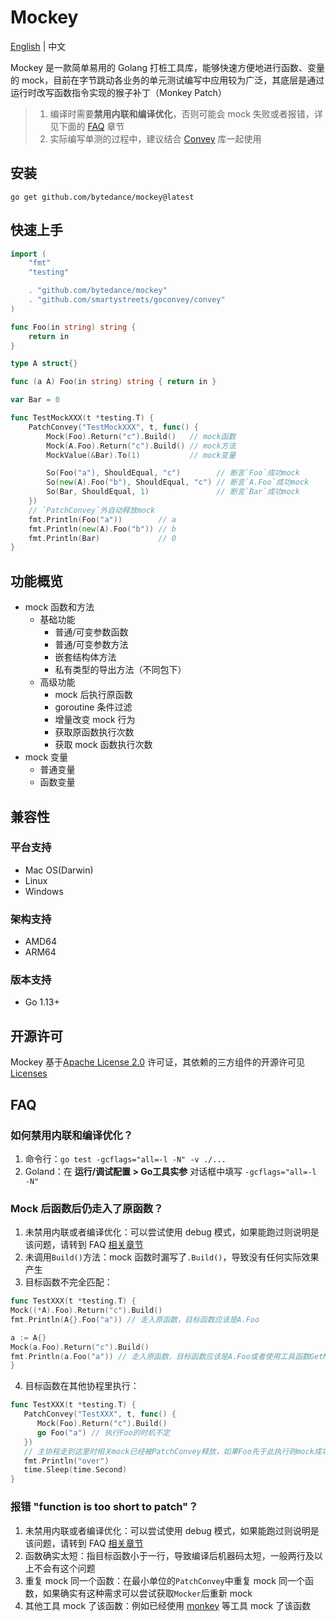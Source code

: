 # Mockey 

[English](README.md) | 中文

Mockey 是一款简单易用的 Golang 打桩工具库，能够快速方便地进行函数、变量的 mock，目前在字节跳动各业务的单元测试编写中应用较为广泛，其底层是通过运行时改写函数指令实现的猴子补丁（Monkey Patch）

> 1. 编译时需要**禁用内联和编译优化**，否则可能会 mock 失败或者报错，详见下面的 [FAQ](#FAQ) 章节
> 2. 实际编写单测的过程中，建议结合 [Convey](https://github.com/smartystreets/goconvey) 库一起使用

## 安装
```
go get github.com/bytedance/mockey@latest
```

## 快速上手
```go
import (
	"fmt"
	"testing"

	. "github.com/bytedance/mockey"
	. "github.com/smartystreets/goconvey/convey"
)

func Foo(in string) string {
	return in
}

type A struct{}

func (a A) Foo(in string) string { return in }

var Bar = 0

func TestMockXXX(t *testing.T) {
	PatchConvey("TestMockXXX", t, func() {
		Mock(Foo).Return("c").Build()   // mock函数 
		Mock(A.Foo).Return("c").Build() // mock方法 
		MockValue(&Bar).To(1)           // mock变量 

		So(Foo("a"), ShouldEqual, "c")        // 断言`Foo`成功mock 
		So(new(A).Foo("b"), ShouldEqual, "c") // 断言`A.Foo`成功mock 
		So(Bar, ShouldEqual, 1)               // 断言`Bar`成功mock 
	})
	// `PatchConvey`外自动释放mock
	fmt.Println(Foo("a"))        // a
	fmt.Println(new(A).Foo("b")) // b
	fmt.Println(Bar)             // 0
}
```
## 功能概览
- mock 函数和方法
  - 基础功能
    - 普通/可变参数函数
    - 普通/可变参数方法
    - 嵌套结构体方法
    - 私有类型的导出方法（不同包下）
  - 高级功能
    - mock 后执行原函数
    - goroutine 条件过滤
    - 增量改变 mock 行为
    - 获取原函数执行次数
    - 获取 mock 函数执行次数
- mock 变量
  - 普通变量
  - 函数变量
## 兼容性
### 平台支持
- Mac OS(Darwin)
- Linux
- Windows
### 架构支持
- AMD64
- ARM64
### 版本支持
- Go 1.13+

## 开源许可

Mockey 基于[Apache License 2.0](https://github.com/bytedance/mockey/blob/main/LICENSE-APACHE) 许可证，其依赖的三方组件的开源许可见 [Licenses](https://github.com/bytedance/mockey/blob/main/licenses)

## FAQ

### 如何禁用内联和编译优化？
1. 命令行：`go test -gcflags="all=-l -N" -v ./...`
2. Goland：在 **运行/调试配置 > Go工具实参** 对话框中填写 `-gcflags="all=-l -N"` 

### Mock 后函数后仍走入了原函数？
1. 未禁用内联或者编译优化：可以尝试使用 debug 模式，如果能跑过则说明是该问题，请转到 FAQ [相关章节](#如何禁用内联和编译优化)
2. 未调用`Build()`方法：mock 函数时漏写了`.Build()`，导致没有任何实际效果产生
3. 目标函数不完全匹配：
```go
func TestXXX(t *testing.T) {
Mock((*A).Foo).Return("c").Build()
fmt.Println(A{}.Foo("a")) // 走入原函数，目标函数应该是A.Foo

a := A{}
Mock(a.Foo).Return("c").Build()
fmt.Println(a.Foo("a")) // 走入原函数，目标函数应该是A.Foo或者使用工具函数GetMethod从a中获取 
}
```
4. 目标函数在其他协程里执行：
```go
func TestXXX(t *testing.T) {
   PatchConvey("TestXXX", t, func() {
      Mock(Foo).Return("c").Build()
      go Foo("a") // 执行Foo的时机不定
   })
   // 主协程走到这里时相关mock已经被PatchConvey释放，如果Foo先于此执行则mock成功，否则失败
   fmt.Println("over")
   time.Sleep(time.Second)
}
```

### 报错 "function is too short to patch"？
1. 未禁用内联或者编译优化：可以尝试使用 debug 模式，如果能跑过则说明是该问题，请转到 FAQ [相关章节](#如何禁用内联和编译优化)
2. 函数确实太短：指目标函数小于一行，导致编译后机器码太短，一般两行及以上不会有这个问题
3. 重复 mock 同一个函数：在最小单位的`PatchConvey`中重复 mock 同一个函数，如果确实有这种需求可以尝试获取`Mocker`后重新 mock
4. 其他工具 mock 了该函数：例如已经使用 [monkey](https://github.com/bouk/monkey) 等工具 mock 了该函数
